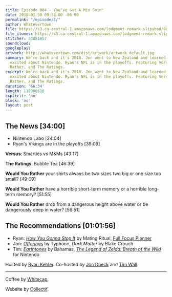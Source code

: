```yaml
---
title: Episode 004 - You've Got A Mix Goin'
date: 2018-01-30 09:38:00 -06:00
permalink: "/episode/4/"
author: Whatevertown
file: https://s3.ca-central-1.amazonaws.com/lodgment-remark-slipshod/004.mp3
file_itunes: https://s3.ca-central-1.amazonaws.com/lodgment-remark-slipshod/004.m4a
stitcher: 53081957
soundcloud: 
googleplay: 
artwork: http://whatevertown.com/dist/artwork/artwork_default.jpg
summary: We're back and it's 2018. Jon went to New Zealand and learned to read. Tim's
  excited about Nintendo. Ryan's NFL is in the playoffs. Featuring Versus, Would You
  Rather, and The Ratings.
excerpt: We're back and it's 2018. Jon went to New Zealand and learned to read. Tim's
  excited about Nintendo. Ryan's NFL is in the playoffs. Featuring Versus, Would You
  Rather, and The Ratings.
duration: '66:34'
length: 118908518
explicit: 'no'
block: 'no'
layout: post
---
```


## The News [34:00]
- Nintendo Labo [34:04]
- Ryan's Vikings are in the playoffs [39:09]

**Versus**: Smarties vs M&Ms [43:17]

**The Ratings**: Bubble Tea [46:39]

**Would You Rather** your shirts always be two sizes two big or one size too small? [49:09]

**Would You Rather** have a horrible short-term memory or a horrible long-term memory? [51:55]

**Would You Rather** drop from a dangerous height above water or be dangerously deep in water? [56:51]

## The Recommendations [01:01:56]
- Ryan: *[How You Gonna Stop It](https://open.spotify.com/album/1JYza5jQ7eCKfk0Y4ojPhl?si=h6nx409eSdmxNnRfqccSHQ)* by Mating Ritual, [Full Focus Planner](https://fullfocusplanner.com/)
- Jon: *[Offerings](https://open.spotify.com/album/2vBpzavMnbiUATPGxSNEDr?si=dBH4CzWYRYCu8QC9qk8U2A)* by Typhoon, *Dark Matter* by Blake Crouch
- Tim: *[Earthtones](https://open.spotify.com/album/6TlrlV9TtPdNbYsv3dY9Xv?si=dtvoWgaAR7K_ULGKs3UOQQ)* by Bahamas, *[The Legend of Zelda: Breath of the Wild](https://www.zelda.com/breath-of-the-wild/)* for Nintendo

Hosted by [Ryan Kehler](https://twitter.com/ryankehler). Co-hosted by [Jon Dueck](https://twitter.com/jondueck) and [Tim Wall](https://twitter.com/timjosephwall).

---

Coffee by [Whitecap](http://drinkwhitecap.com/).

Website by [Collectif](http://collectif.co).
